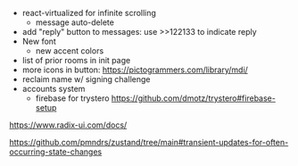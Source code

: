 - react-virtualized for infinite scrolling
  - message auto-delete
- add "reply" button to messages: use >>122133 to indicate reply
- New font
  - new accent colors
- list of prior rooms in init page
- more icons in button: https://pictogrammers.com/library/mdi/
- reclaim name w/ signing challenge
- accounts system
    - firebase for trystero https://github.com/dmotz/trystero#firebase-setup

https://www.radix-ui.com/docs/

https://github.com/pmndrs/zustand/tree/main#transient-updates-for-often-occurring-state-changes